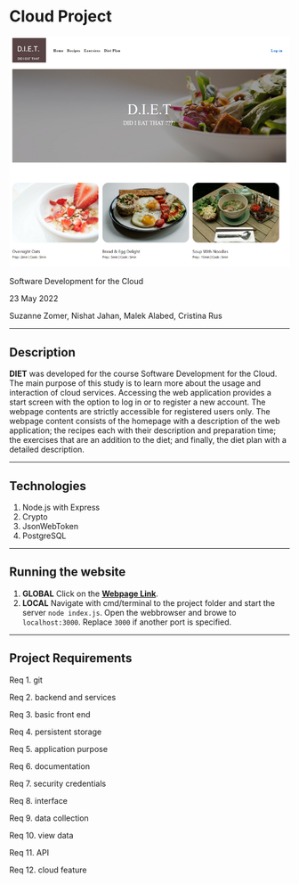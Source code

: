 # Cloud Project

![Alt text](img1.PNG?raw=true "Application")

Software Development for the Cloud

23 May 2022

Suzanne Zomer, Nishat Jahan, Malek Alabed, Cristina Rus

---

## Description

**DIET** was developed for the course Software Development for the Cloud. The main purpose of this study is to learn more about the usage and interaction of cloud services. Accessing the web application provides a start screen with the option to log in or to register a new account. The webpage contents are strictly accessible for registered users only. The webpage content consists of the homepage with a description of the web application; the recipes each with their description and preparation time; the exercises that are an addition to the diet; and finally, the diet plan with a detailed description.

---

## Technologies

1. Node.js with Express
2. Crypto
3. JsonWebToken
4. PostgreSQL

---

## Running the website

1. **GLOBAL** Click on the [**Webpage Link**](https://cloud-project-2022.herokuapp.com/).
2. **LOCAL** Navigate with cmd/terminal to the project folder and start the server `node index.js`. Open the webbrowser and browe to `localhost:3000`. Replace `3000` if another port is specified.

---

## Project Requirements

Req 1. git

Req 2. backend and services

Req 3. basic front end

Req 4. persistent storage

Req 5. application purpose

Req 6. documentation

Req 7. security credentials

Req 8. interface

Req 9. data collection

Req 10. view data

Req 11. API

Req 12. cloud feature
